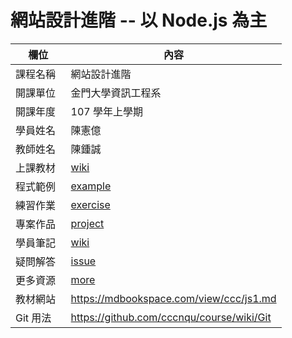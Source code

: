 # 網站設計進階 -- 以 Node.js 為主

欄位       |  內容
----------|----------------------------
課程名稱   | 網站設計進階
開課單位   | 金門大學資訊工程系
開課年度   | 107 學年上學期
學員姓名   | 陳憲億
教師姓名   | 陳鍾誠
上課教材   | [wiki](https://github.com/cccnqu/ws107a/wiki)
程式範例   | [example](example)
練習作業   | [exercise](exercise)
專案作品   | [project](project)
學員筆記   | [wiki](../../wiki)
疑問解答   | [issue](https://github.com/cccnqu/ws107a/issues)
更多資源   | [more](more)
教材網站   | https://mdbookspace.com/view/ccc/js1.md
Git 用法   |https://github.com/cccnqu/course/wiki/Git
